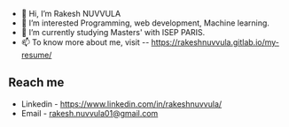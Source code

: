 - 👋 Hi, I’m Rakesh NUVVULA
- 👀 I’m interested Programming, web development, Machine learning.
- 🌱 I’m currently studying Masters' with ISEP PARIS.
- 📫 To know more about me, visit -- https://rakeshnuvvula.gitlab.io/my-resume/

## Reach me
- Linkedin - https://www.linkedin.com/in/rakeshnuvvula/
- Email - rakesh.nuvvula01@gmail.com



<!---
rakeshchowdary07/rakeshchowdary07 is a ✨ special ✨ repository because its `README.md` (this file) appears on your GitHub profile.
You can click the Preview link to take a look at your changes.
--->
